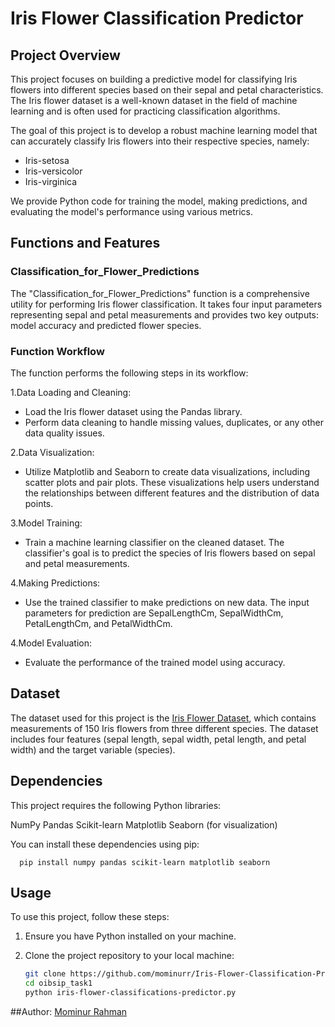 # Iris Flower Classification Predictor

## Project Overview

This project focuses on building a predictive model for classifying Iris flowers into different species based on their sepal and petal characteristics. The Iris flower dataset is a well-known dataset in the field of machine learning and is often used for practicing classification algorithms.

The goal of this project is to develop a robust machine learning model that can accurately classify Iris flowers into their respective species, namely:

 * Iris-setosa
 * Iris-versicolor
 * Iris-virginica
   
We provide Python code for training the model, making predictions, and evaluating the model's performance using various metrics.

## Functions and Features

### Classification_for_Flower_Predictions

The "Classification_for_Flower_Predictions" function is a comprehensive utility for performing Iris flower classification. It takes four input parameters representing sepal and petal measurements and provides two key outputs: model accuracy and predicted flower species.

### Function Workflow

The function performs the following steps in its workflow:

1.Data Loading and Cleaning:

* Load the Iris flower dataset using the Pandas library.
* Perform data cleaning to handle missing values, duplicates, or any other data quality issues.

2.Data Visualization:

* Utilize Matplotlib and Seaborn to create data visualizations, including scatter plots and pair plots. These visualizations help users understand the relationships between different features and the distribution of data points.

3.Model Training:

* Train a machine learning classifier on the cleaned dataset. The classifier's goal is to predict the species of Iris flowers based on sepal and petal measurements.

4.Making Predictions:

* Use the trained classifier to make predictions on new data. The input parameters for prediction are SepalLengthCm, SepalWidthCm, PetalLengthCm, and PetalWidthCm.

4.Model Evaluation:

* Evaluate the performance of the trained model using accuracy.


## Dataset

The dataset used for this project is the [Iris Flower Dataset](https://www.kaggle.com/datasets/saurabh00007/iriscsv), which contains measurements of 150 Iris flowers from three different species. The dataset includes four features (sepal length, sepal width, petal length, and petal width) and the target variable (species).

## Dependencies

This project requires the following Python libraries:

NumPy
Pandas
Scikit-learn
Matplotlib
Seaborn (for visualization)

You can install these dependencies using pip:

      pip install numpy pandas scikit-learn matplotlib seaborn


## Usage

To use this project, follow these steps:

1. Ensure you have Python installed on your machine.
2. Clone the project repository to your local machine:

     ```bash
     git clone https://github.com/mominurr/Iris-Flower-Classification-Predictor.git
     cd oibsip_task1
     python iris-flower-classifications-predictor.py

##Author:
[Mominur Rahman](https://github.com/mominurr)
